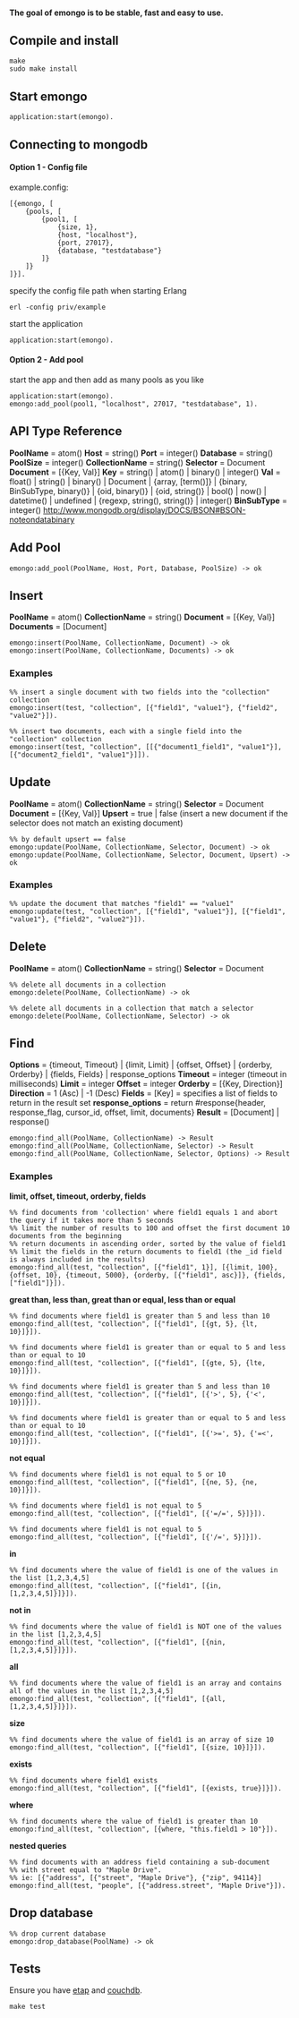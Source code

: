 #### The goal of emongo is to be stable, fast and easy to use.

## Compile and install

	make
	sudo make install

## Start emongo

	application:start(emongo).

## Connecting to mongodb

#### Option 1 - Config file

example.config:

	[{emongo, [
		{pools, [
			{pool1, [
				{size, 1},
				{host, "localhost"},
				{port, 27017},
				{database, "testdatabase"}
			]}
		]}
	]}].

specify the config file path when starting Erlang

	erl -config priv/example

start the application

	application:start(emongo).

#### Option 2 - Add pool

start the app and then add as many pools as you like

	application:start(emongo).
	emongo:add_pool(pool1, "localhost", 27017, "testdatabase", 1).

## API Type Reference

__PoolName__ = atom()
__Host__ = string()
__Port__ = integer()
__Database__ = string()
__PoolSize__ = integer()
__CollectionName__ = string()
__Selector__ = Document
__Document__ = [{Key, Val}]
__Key__ = string() | atom() | binary() | integer()
__Val__ = float() | string() | binary() | Document | {array, [term()]} | {binary, BinSubType, binary()} | {oid, binary()} | {oid, string()} | bool() | now() | datetime() | undefined | {regexp, string(), string()} | integer()
__BinSubType__ = integer() <http://www.mongodb.org/display/DOCS/BSON#BSON-noteondatabinary>

## Add Pool

	emongo:add_pool(PoolName, Host, Port, Database, PoolSize) -> ok

## Insert

__PoolName__ = atom()
__CollectionName__ = string()
__Document__ = [{Key, Val}]
__Documents__ = [Document]

	emongo:insert(PoolName, CollectionName, Document) -> ok
	emongo:insert(PoolName, CollectionName, Documents) -> ok

### Examples

	%% insert a single document with two fields into the "collection" collection
	emongo:insert(test, "collection", [{"field1", "value1"}, {"field2", "value2"}]).

	%% insert two documents, each with a single field into the "collection" collection
	emongo:insert(test, "collection", [[{"document1_field1", "value1"}], [{"document2_field1", "value1"}]]).

## Update

__PoolName__ = atom()
__CollectionName__ = string()
__Selector__ = Document
__Document__ = [{Key, Val}]
__Upsert__ = true | false (insert a new document if the selector does not match an existing document)

	%% by default upsert == false
	emongo:update(PoolName, CollectionName, Selector, Document) -> ok
	emongo:update(PoolName, CollectionName, Selector, Document, Upsert) -> ok

### Examples

	%% update the document that matches "field1" == "value1"
	emongo:update(test, "collection", [{"field1", "value1"}], [{"field1", "value1"}, {"field2", "value2"}]).

## Delete

__PoolName__ = atom()
__CollectionName__ = string()
__Selector__ = Document

	%% delete all documents in a collection
	emongo:delete(PoolName, CollectionName) -> ok

	%% delete all documents in a collection that match a selector
	emongo:delete(PoolName, CollectionName, Selector) -> ok

## Find

__Options__ = {timeout, Timeout} | {limit, Limit} | {offset, Offset} | {orderby, Orderby} | {fields, Fields} | response_options
__Timeout__ = integer (timeout in milliseconds)
__Limit__ = integer
__Offset__ = integer
__Orderby__ = [{Key, Direction}]
__Direction__ = 1 (Asc) | -1 (Desc)
__Fields__ = [Key] = specifies a list of fields to return in the result set
__response_options__ = return #response{header, response_flag, cursor_id, offset, limit, documents}
__Result__ = [Document] | response()

	emongo:find_all(PoolName, CollectionName) -> Result
	emongo:find_all(PoolName, CollectionName, Selector) -> Result
	emongo:find_all(PoolName, CollectionName, Selector, Options) -> Result

### Examples

__limit, offset, timeout, orderby, fields__

	%% find documents from 'collection' where field1 equals 1 and abort the query if it takes more than 5 seconds
	%% limit the number of results to 100 and offset the first document 10 documents from the beginning
	%% return documents in ascending order, sorted by the value of field1
	%% limit the fields in the return documents to field1 (the _id field is always included in the results)
	emongo:find_all(test, "collection", [{"field1", 1}], [{limit, 100}, {offset, 10}, {timeout, 5000}, {orderby, [{"field1", asc}]}, {fields, ["field1"]}]).

__great than, less than, great than or equal, less than or equal__

	%% find documents where field1 is greater than 5 and less than 10
	emongo:find_all(test, "collection", [{"field1", [{gt, 5}, {lt, 10}]}]).

	%% find documents where field1 is greater than or equal to 5 and less than or equal to 10
	emongo:find_all(test, "collection", [{"field1", [{gte, 5}, {lte, 10}]}]).

	%% find documents where field1 is greater than 5 and less than 10
	emongo:find_all(test, "collection", [{"field1", [{'>', 5}, {'<', 10}]}]).

	%% find documents where field1 is greater than or equal to 5 and less than or equal to 10
	emongo:find_all(test, "collection", [{"field1", [{'>=', 5}, {'=<', 10}]}]).

__not equal__

	%% find documents where field1 is not equal to 5 or 10
	emongo:find_all(test, "collection", [{"field1", [{ne, 5}, {ne, 10}]}]).

	%% find documents where field1 is not equal to 5
	emongo:find_all(test, "collection", [{"field1", [{'=/=', 5}]}]).

	%% find documents where field1 is not equal to 5
	emongo:find_all(test, "collection", [{"field1", [{'/=', 5}]}]).

__in__

	%% find documents where the value of field1 is one of the values in the list [1,2,3,4,5]
	emongo:find_all(test, "collection", [{"field1", [{in, [1,2,3,4,5]}]}]).

__not in__

	%% find documents where the value of field1 is NOT one of the values in the list [1,2,3,4,5]
	emongo:find_all(test, "collection", [{"field1", [{nin, [1,2,3,4,5]}]}]).

__all__

	%% find documents where the value of field1 is an array and contains all of the values in the list [1,2,3,4,5]
	emongo:find_all(test, "collection", [{"field1", [{all, [1,2,3,4,5]}]}]).

__size__

	%% find documents where the value of field1 is an array of size 10
	emongo:find_all(test, "collection", [{"field1", [{size, 10}]}]).

__exists__

	%% find documents where field1 exists
	emongo:find_all(test, "collection", [{"field1", [{exists, true}]}]).

__where__

	%% find documents where the value of field1 is greater than 10
	emongo:find_all(test, "collection", [{where, "this.field1 > 10"}]).

__nested queries__

	%% find documents with an address field containing a sub-document
	%% with street equal to "Maple Drive".
	%% ie: [{"address", [{"street", "Maple Drive"}, {"zip", 94114}]
	emongo:find_all(test, "people", [{"address.street", "Maple Drive"}]).

## Drop database

	%% drop current database
	emongo:drop_database(PoolName) -> ok

## Tests

Ensure you have [etap](https://github.com/ngerakines/etap) and [couchdb](http://couchdb.apache.org/).

    make test
